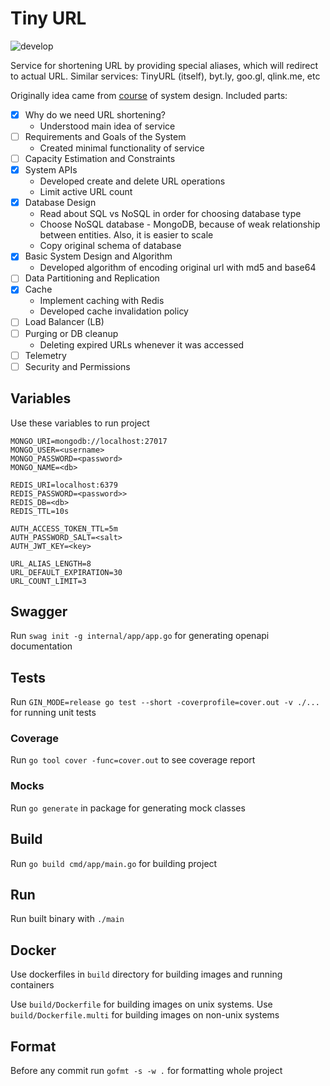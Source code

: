 # Tiny URL

![develop](https://github.com/mebr0/tiny-url/actions/workflows/develop.yml/badge.svg)

Service for shortening URL by providing special aliases, which will redirect
to actual URL. Similar services: TinyURL (itself), byt.ly, goo.gl, qlink.me,
etc

Originally idea came from [course] of system design. Included parts:

- [x] Why do we need URL shortening?
    * Understood main idea of service
- [ ] Requirements and Goals of the System
    * Created minimal functionality of service
- [ ] Capacity Estimation and Constraints
- [x] System APIs
    * Developed create and delete URL operations
    * Limit active URL count
- [x] Database Design
    * Read about SQL vs NoSQL in order for choosing database type
    * Choose NoSQL database - MongoDB, because of weak relationship 
      between entities. Also, it is easier to scale
    * Copy original schema of database
- [x] Basic System Design and Algorithm
    * Developed algorithm of encoding original url with md5 and base64
- [ ] Data Partitioning and Replication
- [x] Cache
    * Implement caching with Redis
    * Developed cache invalidation policy
- [ ] Load Balancer (LB)
- [ ] Purging or DB cleanup
    * Deleting expired URLs whenever it was accessed
- [ ] Telemetry
- [ ] Security and Permissions

## Variables

Use these variables to run project

```dotenv
MONGO_URI=mongodb://localhost:27017
MONGO_USER=<username>
MONGO_PASSWORD=<password>
MONGO_NAME=<db>

REDIS_URI=localhost:6379
REDIS_PASSWORD=<password>>
REDIS_DB=<db>
REDIS_TTL=10s

AUTH_ACCESS_TOKEN_TTL=5m
AUTH_PASSWORD_SALT=<salt>
AUTH_JWT_KEY=<key>

URL_ALIAS_LENGTH=8
URL_DEFAULT_EXPIRATION=30
URL_COUNT_LIMIT=3
```

## Swagger

Run `swag init -g internal/app/app.go` for generating openapi documentation

## Tests

Run `GIN_MODE=release go test --short -coverprofile=cover.out -v ./...` 
for running unit tests

### Coverage

Run `go tool cover -func=cover.out` to see coverage report

### Mocks

Run `go generate` in package for generating mock classes

## Build

Run `go build cmd/app/main.go` for building project

## Run

Run built binary with `./main`

## Docker

Use dockerfiles in `build` directory for building images and 
running containers

Use `build/Dockerfile` for building images on unix systems. 
Use `build/Dockerfile.multi` for building images on non-unix systems

## Format

Before any commit run `gofmt -s -w .` for formatting whole project

[course]: https://www.educative.io/courses/grokking-the-system-design-interview/m2ygV4E81AR
